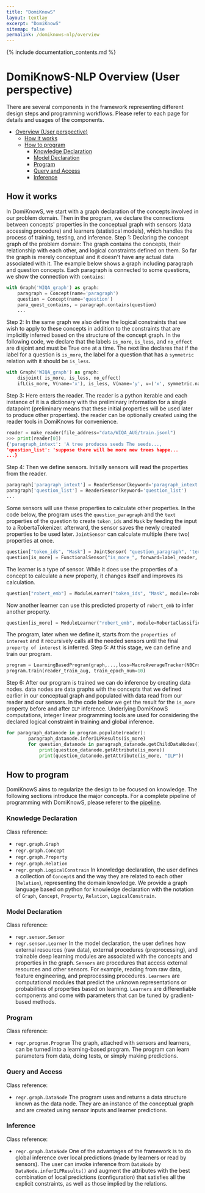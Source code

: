 ```yaml
---
title: "DomiKnowS"
layout: textlay
excerpt: "DomiKnowS"
sitemap: false
permalink: /domiknows-nlp/overview
---
```


{% include documentation_contents.md %}

# DomiKnowS-NLP Overview (User perspective)
There are several components in the framework representing different design steps and programming workflows.
Please refer to each page for details and usages of the components.
- [Overview (User perspective)](#overview-user-perspective)
  - [How it works](#how-it-works)
  - [How to program](#how-to-program)
    - [Knowledge Declaration](#knowledge-declaration)
    - [Model Declaration](#model-declaration)
    - [Program](#program)
    - [Query and Access](#query-and-access)
    - [Inference](#inference)

## How it works
In DomiKnowS, we start with a graph declaration of the concepts involved in our problem domain. Then in the program, we declare the connections between concepts' properties in the conceptual graph with sensors (data accessing procedure) and learners (statistical models), which handles the process of training, testing, and inference.
Step 1: Declaring the concept graph of the problem domain: The graph contains the concepts, their relationship with each other, and logical constraints defined on them. So far the graph is merely conceptual and it doesn't have any actual data associated with it. The example below shows a graph including paragraph and question concepts. Each paragraph is connected to some questions, we show the connection with `contains`: 
```python
with Graph('WIQA_graph') as graph:
    paragraph = Concept(name='paragraph')
    question = Concept(name='question')
    para_quest_contains, = paragraph.contains(question)
    ...
```
Step 2: In the same graph we also define the logical constraints that we wish to apply to these concepts in addition to the constraints that are implicitly inferred based on the structure of the concept graph. In the following code, we declare that the labels `is_more`, `is_less`, and `no_effect` are disjoint and must be True one at a time. The next line declares that if the label for a question is `is_more`, the label for a question that has a `symmetric` relation with it should be `is_less`.
```python
with Graph('WIQA_graph') as graph:
    disjoint( is_more, is_less, no_effect)
    ifL(is_more, V(name='x'), is_less, V(name='y', v=('x', symmetric.name, s_arg2.name)))
```
Step 3: Here enters the reader. The reader is a python iterable and each instance of it is a dictionary with the preliminary information for a single datapoint (preliminary means that these initial properties will be used later to produce other properties). the reader can be optionally created using the reader tools in DomiKnows for convenience.
```python
reader = make_reader(file_address="data/WIQA_AUG/train.jsonl")
>>> print(reader[0])
{'paragraph_intext': 'A tree produces seeds The seeds..., 
'question_list': 'suppose there will be more new trees happe...
...}
```
Step 4: Then we define sensors. Initially sensors will read the properties from the reader.
```python
paragraph['paragraph_intext'] = ReaderSensor(keyword='paragraph_intext')
paragraph['question_list'] = ReaderSensor(keyword='question_list')
...
```
Some sensors will use these properties to calculate other properties. In the code below, the program uses the `question_paragraph` and the `text` properties of the question to create `token_ids` and `Mask` by feeding the input to a RobertaTokenizer. afterward, the sensor saves the newly created properties to be used later. `JointSensor` can calculate multiple (here two) properties at once.
```python
question["token_ids", "Mask"] = JointSensor( "question_paragraph", 'text',forward=RobertaTokenizer())
question[is_more] = FunctionalSensor("is_more_", forward=label_reader, label=True)
```
The learner is a type of sensor. While it does use the properties of a concept to calculate a new property, it changes itself and improves its calculation.
```python
question["robert_emb"] = ModuleLearner("token_ids", "Mask", module=roberta_model)
```
Now another learner can use this predicted property of `robert_emb` to infer another property.
```python
question[is_more] = ModuleLearner("robert_emb", module=RobertaClassificationHead(roberta_model.last_layer_size))
```
The program, later when we define it, starts from the `properties of interest` and it recursively calls all the needed sensors until the final `property of interest` is inferred.
Step 5: At this stage, we can define and train our program.
```python
program = LearningBasedProgram(graph,...,loss=MacroAverageTracker(NBCrossEntropyLoss()), metric=PRF1Tracker()))
program.train(reader_train_aug, train_epoch_num=10)
```
Step 6: After our program is trained we can do inference by creating data nodes. data nodes are data graphs with the concepts that we defined earlier in our conceptual graph and populated with data read from our reader and our sensors. In the code below we get the result for the `is_more` property before and after `ILP` inference. Underlying DomiKnowS computations, integer linear programming tools are used for considering the declared logical constraint in training and global inference. 
```python
for paragraph_datanode in program.populate(reader):
        paragraph_datanode.inferILPResults(is_more)
        for question_datanode in paragraph_datanode.getChildDataNodes():
            print(question_datanode.getAttribute(is_more))
            print(question_datanode.getAttribute(is_more, "ILP"))
```
## How to program
DomiKnowS aims to regularize the design to be focused on knowledge.
The following sections introduce the major concepts.
For a complete pipeline of programming with DomiKnowS, please referer to the [pipeline](PIPELINE.md).
### Knowledge Declaration
Class reference:
- `regr.graph.Graph`
- `regr.graph.Concept`
- `regr.graph.Property`
- `regr.graph.Relation`
- `regr.graph.LogicalConstrain`
In knowledge declaration, the user defines a collection of `Concept`s and the way they are related to each other (`Relation`), representing the domain knowledge.
We provide a graph language based on python for knowledge declaration with the notation of `Graph`, `Concept`, `Property`, `Relation`, `LogicalConstrain`.
### Model Declaration
Class reference:
- `regr.sensor.Sensor`
- `regr.sensor.Learner`
In the model declaration, the user defines how external resources (raw data), external procedures (preprocessing), and trainable deep learning modules are associated with the concepts and properties in the graph.
`Sensors` are procedures that access external resources and other sensors. For example, reading from raw data, feature engineering, and preprocessing procedures.
`Learners` are computational modules that predict the unknown representations or probabilities of properties based on learning. `Learners` are differentiable components and come with parameters that can be tuned by gradient-based methods.
### Program
Class reference:
- `regr.program.Program`
The graph, attached with sensors and learners, can be turned into a learning-based program. The program can learn parameters from data, doing tests, or simply making predictions.
### Query and Access
Class reference:
- `regr.graph.DataNode`
The program uses and returns a data structure known as the data node. They are an instance of the conceptual graph and are created using sensor inputs and learner predictions.
### Inference
Class reference:
- `regr.graph.DataNode`
One of the advantages of the framework is to do global inference over local predictions (made by learners or read by sensors).
The user can invoke inference from `DataNode` by `DataNode.inferILPResults()` and augment the attributes with the best combination of local predictions (configuration) that satisfies all the explicit constraints, as well as those implied by the relations.
